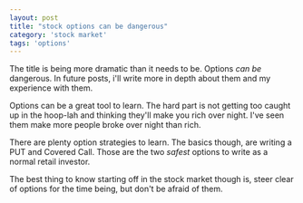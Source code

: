 ```yaml
---
layout: post
title: "stock options can be dangerous"
category: 'stock market'
tags: 'options'
---
```


The title is being more dramatic than it needs to be. Options *can be* dangerous. In future posts, i'll write more in depth about them and my experience with them.

Options can be a great tool to learn. The hard part is not getting too caught up in the hoop-lah and thinking they'll make you rich over night.  I've seen them make more people broke over night than rich.

There are plenty option strategies to learn. The basics though, are writing a PUT and Covered Call. Those are the two _safest_ options to write as a normal retail investor. 

The best thing to know starting off in the stock market though is, steer clear of options for the time being, but don't be afraid of them.
